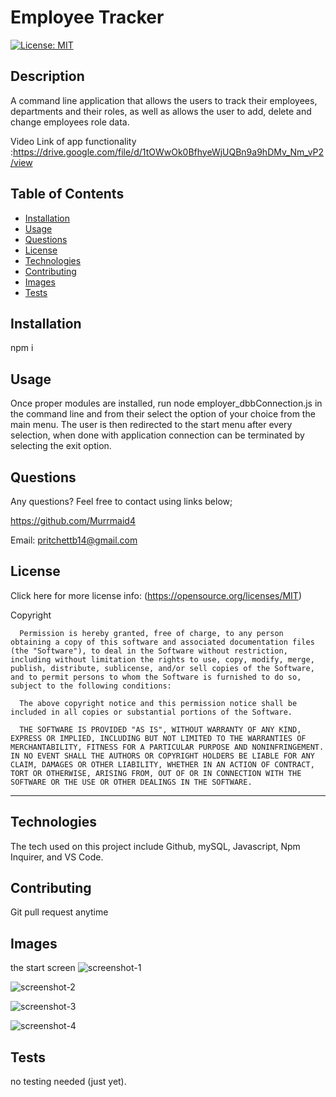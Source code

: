 # Employee Tracker

  [![License: MIT](https://img.shields.io/badge/License-MIT-yellow.svg)](https://opensource.org/licenses/MIT) 

## Description

A command line application that allows the users to track their employees, departments and their roles, as well as allows the user to add, delete and change employees role data.

Video Link of app functionality :https://drive.google.com/file/d/1tOWwOk0BfhyeWjUQBn9a9hDMv_Nm_vP2/view


## Table of Contents 

  - [Installation](#installation)
  - [Usage](#usage)
  - [Questions](#questions)
  - [License](#license)
  - [Technologies](#technologies)
  - [Contributing](#contributing)
  - [Images](#images)
  - [Tests](#tests)

## Installation

npm i
 
## Usage
Once proper modules are installed, run node employer_dbbConnection.js in the command line and from their select the option of your choice from the main menu. The user is then redirected to the start menu after every selection, when done with application connection can be terminated by selecting the exit option. 
 
## Questions
  Any questions? Feel free to contact using links below;

  https://github.com/Murrmaid4
  
  Email: pritchettb14@gmail.com
  
## License
  Click here for more license info: (https://opensource.org/licenses/MIT)

   Copyright 

      Permission is hereby granted, free of charge, to any person obtaining a copy of this software and associated documentation files (the "Software"), to deal in the Software without restriction, including without limitation the rights to use, copy, modify, merge, publish, distribute, sublicense, and/or sell copies of the Software, and to permit persons to whom the Software is furnished to do so, subject to the following conditions:
      
      The above copyright notice and this permission notice shall be included in all copies or substantial portions of the Software.
      
      THE SOFTWARE IS PROVIDED "AS IS", WITHOUT WARRANTY OF ANY KIND, EXPRESS OR IMPLIED, INCLUDING BUT NOT LIMITED TO THE WARRANTIES OF MERCHANTABILITY, FITNESS FOR A PARTICULAR PURPOSE AND NONINFRINGEMENT. IN NO EVENT SHALL THE AUTHORS OR COPYRIGHT HOLDERS BE LIABLE FOR ANY CLAIM, DAMAGES OR OTHER LIABILITY, WHETHER IN AN ACTION OF CONTRACT, TORT OR OTHERWISE, ARISING FROM, OUT OF OR IN CONNECTION WITH THE SOFTWARE OR THE USE OR OTHER DEALINGS IN THE SOFTWARE.

  ---
  
## Technologies

The tech used on this project include Github, mySQL, Javascript, Npm Inquirer, and VS Code.

## Contributing
 Git pull request anytime

## Images
the start screen
![screenshot-1](https://user-images.githubusercontent.com/78389456/116316200-948ebe00-a77f-11eb-890c-fc39241d3b68.jpg)

![screenshot-2](https://user-images.githubusercontent.com/78389456/116316201-948ebe00-a77f-11eb-929a-d58792902001.jpg)
 

![screenshot-3](https://user-images.githubusercontent.com/78389456/116316194-92c4fa80-a77f-11eb-868f-eddc532eefcf.jpg)


![screenshot-4](https://user-images.githubusercontent.com/78389456/116316199-93f62780-a77f-11eb-89b0-dcc4daf24aee.jpg)


## Tests
 no testing needed (just yet). 

 
